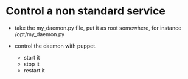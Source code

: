 Control a non standard service
==============================

* take the my_daemon.py file, put it as root somewhere, for instance
	/opt/my_daemon.py

* control the daemon with puppet.
	* start it
	* stop it
	* restart it
